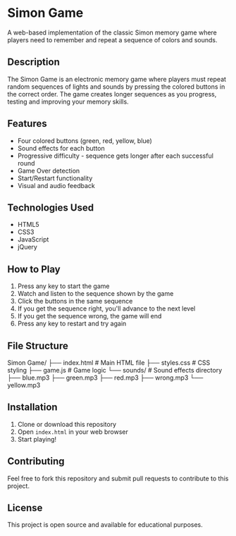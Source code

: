 # Simon Game

A web-based implementation of the classic Simon memory game where players need to remember and repeat a sequence of colors and sounds.

## Description

The Simon Game is an electronic memory game where players must repeat random sequences of lights and sounds by pressing the colored buttons in the correct order. The game creates longer sequences as you progress, testing and improving your memory skills.

## Features

- Four colored buttons (green, red, yellow, blue)
- Sound effects for each button
- Progressive difficulty - sequence gets longer after each successful round
- Game Over detection
- Start/Restart functionality
- Visual and audio feedback

## Technologies Used

- HTML5
- CSS3
- JavaScript
- jQuery

## How to Play

1. Press any key to start the game
2. Watch and listen to the sequence shown by the game
3. Click the buttons in the same sequence
4. If you get the sequence right, you'll advance to the next level
5. If you get the sequence wrong, the game will end
6. Press any key to restart and try again

## File Structure

Simon Game/
├── index.html          # Main HTML file
├── styles.css         # CSS styling
├── game.js           # Game logic
└── sounds/           # Sound effects directory
    ├── blue.mp3
    ├── green.mp3
    ├── red.mp3
    ├── wrong.mp3
    └── yellow.mp3

## Installation

1. Clone or download this repository
2. Open `index.html` in your web browser
3. Start playing!

## Contributing

Feel free to fork this repository and submit pull requests to contribute to this project.

## License

This project is open source and available for educational purposes.
